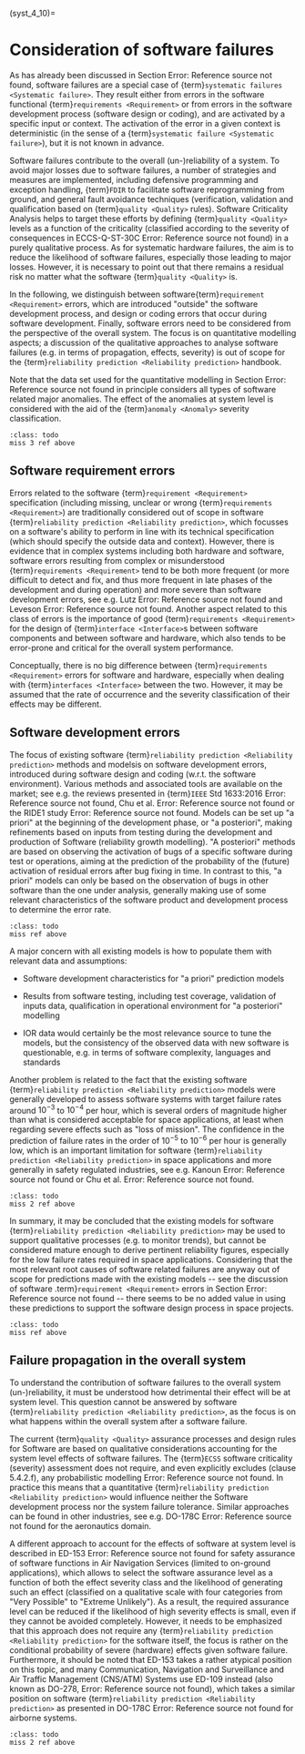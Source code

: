 (syst_4_10)=
# Consideration of software failures

As has already been discussed in Section Error: Reference source not found, software failures are a special case of {term}`systematic failures <Systematic failure>`. They result either from errors in the software functional {term}`requirements <Requirement>` or from errors in the software development process (software design or coding), and are activated by a specific input or context. The activation of the error in a given context is deterministic (in the sense of a {term}`systematic failure <Systematic failure>`), but it is not known in advance.

Software failures contribute to the overall (un-)reliability of a system. To avoid major losses due to software failures, a number of strategies and measures are implemented, including defensive programming and exception handling, {term}`FDIR` to facilitate software reprogramming from ground, and general fault avoidance techniques (verification, validation and qualification based on {term}`quality <Quality>` rules). Software Criticality Analysis helps to target these efforts by defining {term}`quality <Quality>` levels as a function of the criticality (classified according to the severity of consequences in ECCS-Q-ST-30C Error: Reference source not found) in a purely qualitative process. As for systematic hardware failures, the aim is to reduce the likelihood of software failures, especially those leading to major losses. However, it is necessary to point out that there remains a residual risk no matter what the software {term}`quality <Quality>` is.

In the following, we distinguish between software{term}`requirement <Requirement>` errors, which are introduced "outside" the software development process, and design or coding errors that occur during software development. Finally, software errors need to be considered from the perspective of the overall system. The focus is on quantitative modelling aspects; a discussion of the qualitative approaches to analyse software failures (e.g. in terms of propagation, effects, severity) is out of scope for the {term}`reliability prediction <Reliability prediction>` handbook.

Note that the data set used for the quantitative modelling in Section Error: Reference source not found in principle considers all types of software related major anomalies. The effect of the anomalies at system level is considered with the aid of the {term}`anomaly <Anomaly>` severity classification.

```{admonition} Under construction
:class: todo
miss 3 ref above
```

## Software requirement errors

Errors related to the software {term}`requirement <Requirement>` specification (including missing, unclear or wrong {term}`requirements <Requirement>`) are traditionally considered out of scope in software {term}`reliability prediction <Reliability prediction>`, which focusses on a software's ability to perform in line with its technical specification (which should specify the outside data and context). However, there is evidence that in complex systems including both hardware and software, software errors resulting from complex or misunderstood {term}`requirements <Requirement>` tend to be both more frequent (or more difficult to detect and fix, and thus more frequent in late phases of the development and during operation) and more severe than software development errors, see e.g. Lutz Error: Reference source not found and Leveson Error: Reference source not found. Another aspect related to this class of errors is the importance of good {term}`requirements <Requirement>` for the design of {term}`interface <Interface>`s between software components and between software and hardware, which also tends to be error-prone and critical for the overall system performance.

Conceptually, there is no big difference between {term}`requirements <Requirement>` errors for software and hardware, especially when dealing with {term}`interfaces <Interface>` between the two. However, it may be assumed that the rate of occurrence and the severity classification of their effects may be different.

## Software development errors

The focus of existing software {term}`reliability prediction <Reliability prediction>` methods and modelsis on software development errors, introduced during software design and coding (w.r.t. the software environment). Various methods and associated tools are available on the market; see e.g. the reviews presented in {term}`IEEE` Std 1633:2016 Error: Reference source not found, Chu et al. Error: Reference source not found or the RIDE1 study Error: Reference source not found. Models can be set up "a priori" at the beginning of the development phase, or "a posteriori", making refinements based on inputs from testing during the development and production of Software (reliability growth modelling). "A posteriori" methods are based on observing the activation of bugs of a specific software during test or operations, aiming at the prediction of the probability of the (future) activation of residual errors after bug fixing in time. In contrast to this, "a priori" models can only be based on the observation of bugs in other software than the one under analysis, generally making use of some relevant characteristics of the software product and development process to determine the error rate.

```{admonition} Under construction
:class: todo
miss ref above
```

A major concern with all existing models is how to populate them with relevant data and assumptions:

-   Software development characteristics for "a priori" prediction models

-   Results from software testing, including test coverage, validation of inputs data, qualification in operational environment for "a posteriori" modelling

-   IOR data would certainly be the most relevance source to tune the models, but the consistency of the observed data with new software is questionable, e.g. in terms of software complexity, languages and standards

Another problem is related to the fact that the existing software {term}`reliability prediction <Reliability prediction>` models were generally developed to assess software systems with target failure rates around $10^{-3}$ to $10^{-4}$ per hour, which is several orders of magnitude higher than what is considered acceptable for space applications, at least when regarding severe effects such as "loss of mission". The confidence in the prediction of failure rates in the order of $10^{-5}$ to $10^{-6}$ per hour is generally low, which is an important limitation for software {term}`reliability prediction <Reliability prediction>` in space applications and more generally in safety regulated industries, see e.g. Kanoun Error: Reference source not found or Chu et al. Error: Reference source not found.

```{admonition} Under construction
:class: todo
miss 2 ref above
```

In summary, it may be concluded that the existing models for software {term}`reliability prediction <Reliability prediction>` may be used to support qualitative processes (e.g. to monitor trends), but cannot be considered mature enough to derive pertinent reliability figures, especially for the low failure rates required in space applications. Considering that the most relevant root causes of software related failures are anyway out of scope for predictions made with the existing models -- see the discussion of software .term}`requirement <Requirement>` errors in Section Error: Reference source not found -- there seems to be no added value in using these predictions to support the software design process in space projects.

```{admonition} Under construction
:class: todo
miss ref above
```

## Failure propagation in the overall system

To understand the contribution of software failures to the overall system (un-)reliability, it must be understood how detrimental their effect will be at system level. This question cannot be answered by software {term}`reliability prediction <Reliability prediction>`, as the focus is on what happens within the overall system after a software failure.

The current {term}`quality <Quality>` assurance processes and design rules for Software are based on qualitative considerations accounting for the system level effects of software failures. The {term}`ECSS` software criticality (severity) assessment does not require, and even explicitly excludes (clause 5.4.2.f), any probabilistic modelling Error: Reference source not found. In practice this means that a quantitative {term}`reliability prediction <Reliability prediction>` would influence neither the Software development process nor the system failure tolerance. Similar approaches can be found in other industries, see e.g. DO-178C Error: Reference source not found for the aeronautics domain.

A different approach to account for the effects of software at system level is described in ED-153 Error: Reference source not found for safety assurance of software functions in Air Navigation Services (limited to on-ground applications), which allows to select the software assurance level as a function of both the effect severity class and the likelihood of generating such an effect (classified on a qualitative scale with four categories from "Very Possible" to "Extreme Unlikely"). As a result, the required assurance level can be reduced if the likelihood of high severity effects is small, even if they cannot be avoided completely. However, it needs to be emphasized that this approach does not require any {term}`reliability prediction <Reliability prediction>` for the software itself, the focus is rather on the conditional probability of severe (hardware) effects given software failure. Furthermore, it should be noted that ED-153 takes a rather atypical position on this topic, and many Communication, Navigation and Surveillance and Air Traffic Management (CNS/ATM) Systems use ED-109 instead (also known as DO-278, Error: Reference source not found), which takes a similar position on software {term}`reliability prediction <Reliability prediction>` as presented in DO-178C Error: Reference source not found for airborne systems.

```{admonition} Under construction
:class: todo
miss 2 ref above
```
